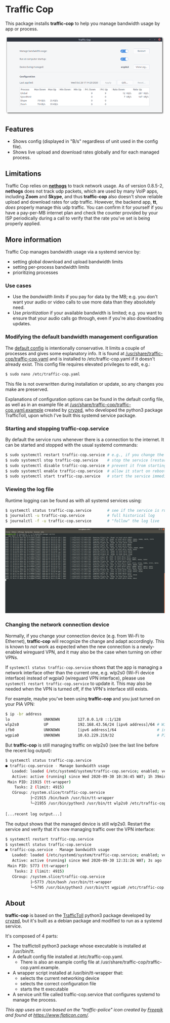 # Traffic Cop
This package installs **traffic-cop** to help you manage bandwidth usage by app or process.

![Traffic Cop](data/traffic-cop.png)

## Features
- Shows config (displayed in "B/s" regardless of unit used in the config file).
- Shows live upload and download rates globally and for each managed process.

## Limitations
Traffic Cop relies on **[nethogs](https://github.com/raboof/nethogs)** to track network usage. As of version 0.8.5-2, **nethogs** does not track udp packets, which are used by many VoIP apps, including **Zoom** and **Skype**, and thus **traffic-cop** also doesn't show reliable upload and download rates for udp traffic. However, the backend app, **tt**, *does* properly manage this udp traffic. You can confirm it for yourself if you have a pay-per-MB internet plan and check the counter provided by your ISP periodically during a call to verify that the rate you've set is being properly applied.

## More information
Traffic Cop manages bandwidth usage via a systemd service by:
- setting global download and upload bandwidth limits
- setting per-process bandwidth limits
- prioritizing processes

### Use cases
- Use the *bandwidth limits* if you pay for data by the MB; e.g. you don't want your audio or video calls to use more data than they absolutely need.
- Use *prioritization* if your available bandwidth is limited; e.g. you want to ensure that your audio calls go through, even if you're also downloading updates.

### Modifying the default bandwidth management configuration
The [default config](data/traffic-cop.yaml.default) is intentionally conservative. It limits a couple of processes and gives some explanatory info. It is found at [/usr/share/traffic-cop/traffic-cop.yaml](data/traffic-cop.yaml.default) and is installed to /etc/traffic-cop.yaml if it doesn't already exist.
This config file requires elevated privileges to edit, e.g.:
```bash
$ sudo nano /etc/traffic-cop.yaml
```
This file is not overwritten during installation or update, so any changes you make are preserved.

Explanations of configuration options can be found in the default config file, as well as in an example file at [/usr/share/traffic-cop/traffic-cop.yaml.example](config/traffic-cop.yaml.example) created by [cryzed](https://github.com/cryzed), who developed the python3 package TrafficToll, upon which I've built this systemd service package.

### Starting and stopping traffic-cop.service
By default the service runs whenever there is a connection to the internet. It can be started and stopped with the usual systemd commands:
```bash
$ sudo systemctl restart traffic-cop.service # e.g., if you change the config file
$ sudo systemctl stop traffic-cop.service    # stop the service (restarts on reboot)
$ sudo systemctl disable traffic-cop.service # prevent it from starting on reboot
$ sudo systemctl enable traffic-cop.service  # allow it start on reboot
$ sudo systemctl start traffic-cop.service   # start the service immediately
```

### Viewing the log file
Runtime logging can be found as with all systemd services using:
```bash
$ systemctl status traffic-cop.service       # see if the service is running
$ journalctl -u traffic-cop.service          # full historical log
$ journalctl -f -u traffic-cop.service       # "follow" the log live
```
![screenshot](screenshot.png)

### Changing the network connection device
Normally, if you change your connection device (e.g. from Wi-Fi to Ethernet), **traffic-cop** will recognize the change and adapt accordingly. This is known to *not* work as expected when the new connection is a newly-enabled wireguard VPN, and it may also be the case when turning on other VPNs.

If ```systemctl status traffic-cop.service``` shows that the app is managing a network interface other than the current one, e.g. wlp2s0 (Wi-Fi device interface) instead of wgpia0 (wireguard VPN interface), please use ```systemctl restart traffic-cop.service``` to update it. This may also be needed when the VPN is turned off, if the VPN's interface still exists.

For example, maybe you've been using **traffic-cop** and you just turned on your PIA VPN:
```bash
$ ip -br address
lo               UNKNOWN        127.0.0.1/8 ::1/128
wlp2s0           UP             192.168.43.56/24 [ipv6 address]/64 # Wi-Fi interface
ifb0             UNKNOWN        [ipv6 address]/64                  # interface created by traffic-cop
wgpia0           UNKNOWN        10.63.229.219/32                   # PIA VPN interface
```
But **traffic-cop** is still managing traffic on wlp2s0 (see the last line before the recent log output):
```bash
$ systemctl status traffic-cop.service
● traffic-cop.service - Manage bandwidth usage
   Loaded: loaded (/etc/systemd/system/traffic-cop.service; enabled; vendor preset: enabled)
   Active: active (running) since Wed 2020-09-30 10:36:45 WAT; 1h 39min ago
 Main PID: 21915 (tt-wrapper)
    Tasks: 2 (limit: 4915)
   CGroup: /system.slice/traffic-cop.service
           ├─21915 /bin/bash /usr/bin/tt-wrapper
           └─21955 /usr/bin/python3 /usr/bin/tt wlp2s0 /etc/traffic-cop.yaml

[...recent log output...]
```
The output shows that the managed device is still wlp2s0. Restart the service and verify that it's now managing traffic over the VPN interface:
```bash
$ systemctl restart traffic-cop.service
$ systemctl status traffic-cop.service
● traffic-cop.service - Manage bandwidth usage
   Loaded: loaded (/etc/systemd/system/traffic-cop.service; enabled; vendor preset: enabled)
   Active: active (running) since Wed 2020-09-30 12:31:26 WAT; 3s ago
 Main PID: 5773 (tt-wrapper)
    Tasks: 2 (limit: 4915)
   CGroup: /system.slice/traffic-cop.service
           ├─5773 /bin/bash /usr/bin/tt-wrapper
           └─5795 /usr/bin/python3 /usr/bin/tt wgpia0 /etc/traffic-cop.yaml
```

## About
**traffic-cop** is based on the [TrafficToll](https://github.com/cryzed/TrafficToll) python3 package developed by [cryzed](https://github.com/cryzed), but it's built as a debian package and modified to run as a systemd service.

It's composed of 4 parts:
- The traffictoll python3 package whose executable is installed at /usr/bin/tt.
- A default config file installed at /etc/traffic-cop.yaml.
  - There is also an example config file at /usr/share/traffic-cop/traffic-cop.yaml.example.
- A wrapper script installed at /usr/bin/tt-wrapper that:
  - selects the current networking device
  - selects the correct configuration file
  - starts the tt executable
- A service unit file called traffic-cop.service that configures systemd to manage the process.


*This app uses an icon based on the "traffic-police" icon created by [Freepik](https://www.flaticon.com/authors/freepik) and found at https://www.flaticon.com/.*

